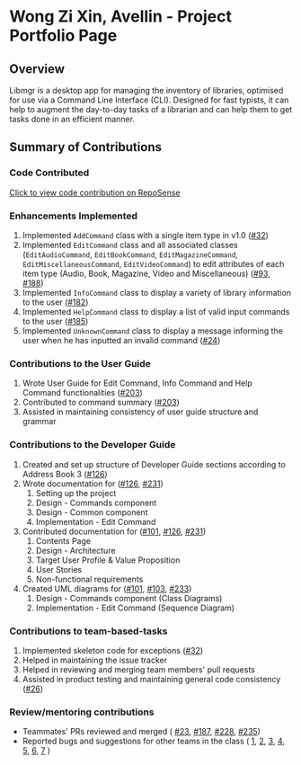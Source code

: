 # Wong Zi Xin, Avellin - Project Portfolio Page

## Overview

Libmgr is a desktop app for managing the inventory of libraries, optimised for use via a Command Line Interface (CLI).
Designed for fast typists, it can help to augment the day-to-day tasks of a librarian and can help them to get tasks done in an efficient manner.

## Summary of Contributions

### Code Contributed

[Click to view code contribution on RepoSense](https://nus-cs2113-ay2122s1.github.io/tp-dashboard/?search=t16&sort=groupTitle&sortWithin=title&timeframe=commit&mergegroup=&groupSelect=groupByRepos&breakdown=true&checkedFileTypes=docs~functional-code~test-code~other&since=2021-09-25&tabOpen=true&tabType=authorship&tabAuthor=avellinwong01&tabRepo=AY2122S1-CS2113-T16-1%2Ftp%5Bmaster%5D&authorshipIsMergeGroup=false&authorshipFileTypes=docs~functional-code~test-code&authorshipIsBinaryFileTypeChecked=false)

### Enhancements Implemented

1. Implemented `AddCommand` class with a single item type in v1.0 ([#32](https://github.com/AY2122S1-CS2113-T16-1/tp/pull/32))
2. Implemented `EditCommand` class and all associated classes (`EditAudioCommand`, `EditBookCommand`, `EditMagazineCommand`, `EditMiscellaneousCommand`, `EditVideoCommand`) to edit attributes of each item type (Audio, Book, Magazine, Video and Miscellaneous) ([#93](https://github.com/AY2122S1-CS2113-T16-1/tp/pull/93), [#188](https://github.com/AY2122S1-CS2113-T16-1/tp/pull/188))
3. Implemented `InfoCommand` class to display a variety of library information to the user ([#182](https://github.com/AY2122S1-CS2113-T16-1/tp/pull/182))
4. Implemented `HelpCommand` class to display a list of valid input commands to the user ([#185](https://github.com/AY2122S1-CS2113-T16-1/tp/pull/185))
5. Implemented `UnknownCommand` class to display a message informing the user when he has inputted an invalid command ([#24](https://github.com/AY2122S1-CS2113-T16-1/tp/pull/24))

### Contributions to the User Guide

1. Wrote User Guide for Edit Command, Info Command and Help Command functionalities ([#203](https://github.com/AY2122S1-CS2113-T16-1/tp/pull/203))
2. Contributed to command summary ([#203](https://github.com/AY2122S1-CS2113-T16-1/tp/pull/203))
3. Assisted in maintaining consistency of user guide structure and grammar 

### Contributions to the Developer Guide

1. Created and set up structure of Developer Guide sections according to Address Book 3 ([#126](https://github.com/AY2122S1-CS2113-T16-1/tp/pull/126))
2. Wrote documentation for ([#126](https://github.com/AY2122S1-CS2113-T16-1/tp/pull/126), [#231](https://github.com/AY2122S1-CS2113-T16-1/tp/pull/231))
   1. Setting up the project
   2. Design - Commands component
   3. Design - Common component 
   4. Implementation - Edit Command 
3. Contributed documentation for ([#101](https://github.com/AY2122S1-CS2113-T16-1/tp/pull/101), [#126](https://github.com/AY2122S1-CS2113-T16-1/tp/pull/126), [#231](https://github.com/AY2122S1-CS2113-T16-1/tp/pull/231))
   1. Contents Page 
   2. Design - Architecture
   3. Target User Profile & Value Proposition
   4. User Stories
   5. Non-functional requirements
4. Created UML diagrams for ([#101](https://github.com/AY2122S1-CS2113-T16-1/tp/pull/101), [#103](https://github.com/AY2122S1-CS2113-T16-1/tp/pull/103), [#233](https://github.com/AY2122S1-CS2113-T16-1/tp/pull/233))
    1. Design - Commands component (Class Diagrams)
    2. Implementation - Edit Command (Sequence Diagram)

### Contributions to team-based-tasks

1. Implemented skeleton code for exceptions ([#32](https://github.com/AY2122S1-CS2113-T16-1/tp/pull/32))
2. Helped in maintaining the issue tracker
3. Helped in reviewing and merging team members' pull requests
4. Assisted in product testing and maintaining general code consistency ([#26](https://github.com/AY2122S1-CS2113-T16-1/tp/pull/26))

### Review/mentoring contributions
- Teammates' PRs reviewed and merged (
[#23](https://github.com/AY2122S1-CS2113-T16-1/tp/pull/23),
[#187](https://github.com/AY2122S1-CS2113-T16-1/tp/pull/187), 
[#228](https://github.com/AY2122S1-CS2113-T16-1/tp/pull/228), 
[#235](https://github.com/AY2122S1-CS2113-T16-1/tp/pull/235))
- Reported bugs and suggestions for other teams in the class (
    [1](https://github.com/avellinwong01/ped/issues/1),
    [2](https://github.com/avellinwong01/ped/issues/2),
    [3](https://github.com/avellinwong01/ped/issues/3),
    [4](https://github.com/avellinwong01/ped/issues/4),
    [5](https://github.com/avellinwong01/ped/issues/5),
    [6](https://github.com/avellinwong01/ped/issues/6),
    [7](https://github.com/avellinwong01/ped/issues/7)
    )
